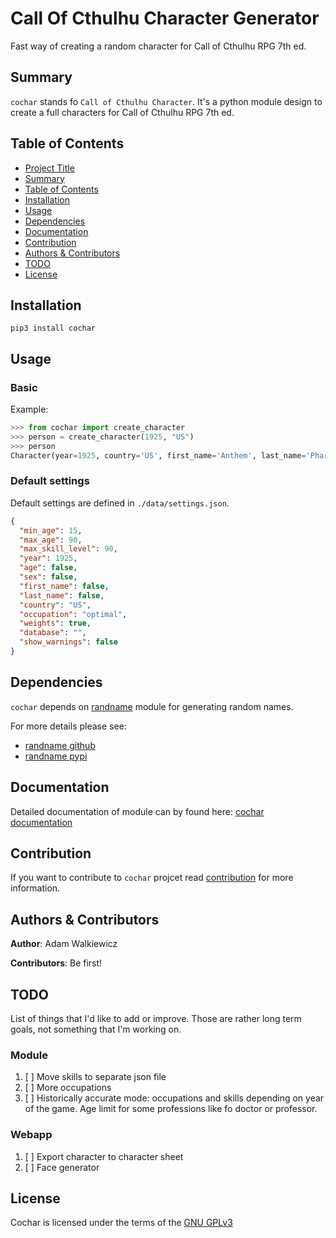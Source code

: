 # **C**all **O**f **C**thulhu C**har**acter Generator

Fast way of creating a random character for Call of Cthulhu RPG 7th ed.

## Summary

`cochar` stands fo `Call of Cthulhu Character`. It's a python module design to create a full characters for Call of Cthulhu RPG 7th ed.

## Table of Contents

- [Project Title](#call-of-cthulhu-character-generator)
- [Summary](#summary)
- [Table of Contents](#table-of-contents)
- [Installation](#installation)
- [Usage](#usage)
- [Dependencies](#dependencies)
- [Documentation](#documentation)
- [Contribution](#contribution)
- [Authors & Contributors](#authors-&-contributors)
- [TODO](#todo)
- [License](#license)

## Installation

```
pip3 install cochar
```

## Usage

### Basic

Example:

```Python
>>> from cochar import create_character
>>> person = create_character(1925, "US")
>>> person
Character(year=1925, country='US', first_name='Anthem', last_name='Pharr', age=22, sex='M', occupation='doctor of medicine', strength=33, condition=30, size=78, dexterity=40, appearance=23, education=87, intelligence=65, power=50, move_rate=7, luck=38, skills={'first aid': 38, 'language [latin]': 9, 'medicine': 73, 'science [biology]': 48, 'ride': 64, 'anthropology': 6, 'charm': 46, 'intimidate': 32, 'art/craft (sculptor)': 9, 'credit rating': 74, 'doge': 20}, damage_bonus='0', build=0, doge=20, sanity_points=50, magic_points=10, hit_points=10)
```

### Default settings

Default settings are defined in `./data/settings.json`.

```json
{
  "min_age": 15,
  "max_age": 90,
  "max_skill_level": 90,
  "year": 1925,
  "age": false,
  "sex": false,
  "first_name": false,
  "last_name": false,
  "country": "US",
  "occupation": "optimal",
  "weights": true,
  "database": "",
  "show_warnings": false
}
```

## Dependencies

`cochar` depends on [randname](github.com/ajwalkiewicz/randname) module for generating random names.

For more details please see:

- [randname github](github.com/ajwalkiewicz/randname)
- [randname pypi](https://pypi.org/project/rname/)

## Documentation

Detailed documentation of module can by found here:
[cochar documentation](https://ajwalkiewicz.github.io/cochar/_build/html/index.html#)

## Contribution

If you want to contribute to `cochar` projcet read [contribution](CONTRIBUTION.md) for more information.

## Authors & Contributors

**Author**: Adam Walkiewicz

**Contributors**: Be first!

## TODO

List of things that I'd like to add or improve. Those are rather long term goals, not something that I'm working on.

### Module

1. [ ] Move skills to separate json file
2. [ ] More occupations
3. [ ] Historically accurate mode: occupations and skills depending on year of the game. Age limit for some professions like fo doctor or professor.

### Webapp

1. [ ] Export character to character sheet
2. [ ] Face generator

## License

Cochar is licensed under the terms of the [GNU GPLv3](LICENSE)
